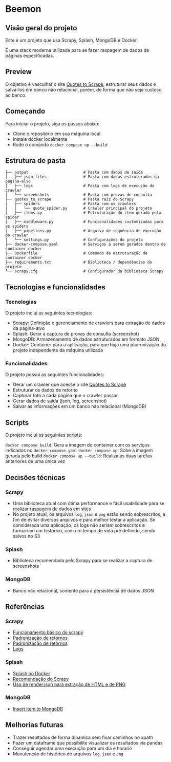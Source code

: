 # Beemon
## Visão geral do projeto

Este é um projeto que usa Scrapy, Splash, MongoDB e Docker.

É uma stack moderna utilizada para se fazer raspagem de dados de páginas especificadas.

## Preview

O objetivo é vasculhar o site [Quotes to Scrape](https://quotes.toscrape.com/), estruturar seus dados e salvá-los em banco não relacional, porém, de forma que não seja custoso ao banco.

## Começando

Para iniciar o projeto, siga os passos abaixo:

- Clone o repositório em sua máquina local.
- Instale docker localmente
- Rode o comando `docker compose up --build`

## Estrutura de pasta

```
├── output                        # Pasta com dados de saída
│   ├── json_files                # Pasta com dados estruturados da página-alvo
│   ├── logs                      # Pasta com logs de execução do crawler
│   └── screenshots               # Pasta com provas de consulta
├── quotes_to_scrape              # Pasta raiz do Scrapy
|   ├── spiders                   # Pasta com os crawlers
|   |   └── quote_spider.py       # Crawler principal do projeto
│   ├── items.py                  # Estruturação do item gerado pela spider
│   ├── middleware.py             # Funcionalidades customizadas para as spiders
│   ├── pipelines.py              # Arquivo de sequência de execução do crawler
│   └── settings.py               # Configurações do projeto
├── docker-compose.yaml           # Serviços a serem gerados dentro de container docker
├── Dockerfile                    # Comando de estruturação de container docker
├── requirements.txt              # Biblioteca / dependências do projeto
└── scrapy.cfg                    # Configurador da biblioteca Scrapy
```

## Tecnologias e funcionalidades

### Tecnologias

O projeto inclui as seguintes tecnologias:

- Scrapy: Definição e gerenciamento de crawlers para extração de dados da página-alvo
- Splash: Gerar a captura de provas de consulta (screenshot)
- MongoDB: Armazenamento de dados estruturados em formato JSON
- Docker: Container para a aplicação, para que haja uma padronização do projeto independente da máquina utilizada

### Funcionalidades

O projeto possui as seguintes funcionalidades:

- Gerar um crawler que acesse o site [Quotes to Scrape](https://quotes.toscrape.com/)
- Estruturar os dados de retorno
- Capturar foto a cada página que o crawler passar
- Gerar dados de saída (json, log, screenshot)
- Salvar as informações em um banco não relacional (MongoDB)

## Scripts

O projeto inclui os seguintes scripts:

`docker compose build`: Gera a imagem do container com os serviços indicados no `docker-compose.yaml`
`docker compose up`: Sobe a imagem gerada pelo build
`docker compose up --build`: Realiza as duas tarefas anteriores de uma única vez

## Decisões técnicas

### Scrapy

- Uma biblioteca atual com ótima performance e fácil usabilidade para se realizar raspagem de dados em sites
- No projeto atual, os arquivos `log`, `json` e `png` estão sendo sobrescritos, a fim de evitar diversos arquivos e para melhor testar a aplicação. Se considerada uma aplicação, os logs não seriam sobrescritos e formariam um histórico, com um tempo de vida pré definido, sendo salvos no S3

### Splash

- Biblioteca recomendada pelo Scrapy para se realizar a captura de screenshots

### MongoDB

- Banco não relacional, somente para a persistência de dados JSON

## Referências

### Scrapy

- [Funcionamento básico do scrapy](https://www.digitalocean.com/community/tutorials/como-fazer-crawling-em-uma-pagina-web-com-scrapy-e-python-3-pt)
- [Padronização de retornos](https://docs.scrapy.org/en/latest/topics/item-pipeline.html#write-items-to-a-json-lines-file)
- [Padronização de retornos](https://www.youtube.com/watch?v=ALizgnSFTwQ)
- [Logs](https://docs.scrapy.org/en/latest/topics/logging.html)

### Splash

- [Splash no Docker](https://scrapeops.io/python-scrapy-playbook/scrapy-splash/)
- [Recomendação do Scrapy](https://docs.scrapy.org/en/latest/topics/item-pipeline.html#take-screenshot-of-item)
- [Uso de render.json para extração de HTML e de PNG](https://stackoverflow.com/questions/45172260/scrapy-splash-screenshots)

### MongoDB

- [Insert item to MongoDB](https://docs.scrapy.org/en/latest/topics/item-pipeline.html#write-items-to-mongodb)

## Melhorias futuras

- Trazer resultados de forma dinamica sem fixar caminhos no xpath
- Fazer um dataframe que possibilite visualizar os resultados via pandas
- Conseguir agendar uma execução para um dia e horario
- Manutenção de histórico de arquivos `log`, `json` e `png`
